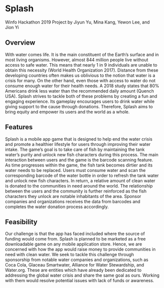 # Splash
Winfo Hackathon 2019
Project by Jiyun Yu, Mina Kang, Yewon Lee, and Jion Yi

## Overview
With water comes life. It is the main constituent of the Earth’s surface and in most living organisms.  However, almost 844 million people live without access to safe water. This means that nearly 1 in 9 individuals are unable to obtain this necessity (World Health Organization 2017). Distance from these developing countries often makes us oblivious to the notion that water is a crisis for many. On the other hand, even those with access to water do not consume enough water for their health needs. A 2018 study states that 80% Americans drink less water than the recommended daily amount (Quench USA). Splash strives to tackle both of these problems by creating a fun and engaging experience. Its gameplay encourages users to drink water while giving support to the cause through donations. Therefore, Splash aims to bring equity and empower its users and the world as a whole. 

## Features
Splash is a mobile app game that is designed to help end the water crisis and promote a healthier lifestyle for users through improving their water intake. The game’s goal is to take care of fish by maintaining the tank water’s purity and unlock new fish characters during this process. The main interaction between users and the game is the barcode scanning feature. As time progresses within the game, the fish tank becomes dirtier and its water needs to be replaced. Users must consume water and scan the corresponding barcode of the water bottle in order to refresh the tank water and unlock new fish characters. In return, a relative amount of clean water is donated to the communities in need around the world. The relationship between the users and the community is further reinforced as the fish characters they unlock are notable inhabitants of the area. Sponsor companies and organizations receives the data from barcodes and completes the water donation process accordingly.

## Feasibility
Our challenge is that the app has faced included where the source of funding would come from. Splash is planned to be marketed as a free downloadable game on any mobile application store. Hence, we are concerned with how the app would raise money to provide communities in need with clean water. We seek to tackle this challenge through sponsorship from notable water companies and organizations, such as Coca Cola, Glaceau Smartwater, Alliance for Water Stewardship, and Water.org. These are entities which have already been dedicated to addressing the global water crisis and share the same goal as ours. Working with them would resolve potential issues with lack of funds or awareness.
